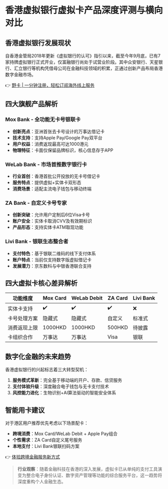 # 香港虚拟银行虚拟卡产品深度评测与横向对比

## 香港虚拟银行发展现状
自香港金管局2018年更新《虚拟银行的认可》指引以来，截至今年9月底，已有7家持牌虚拟银行正式开业，仅富融银行尚处于试营业阶段。其中众安银行、天星银行、汇立银行等机构凭借母公司在金融科技领域的积累，正通过创新产品布局香港数字金融市场。

👉 [野卡 | 一分钟注册，轻松订阅海外线上服务](https://bbtdd.com/yeka)

## 四大旗舰产品解析
### Mox Bank - 全功能无卡号银联卡
- **创新亮点**：亚洲首张去卡号设计的万事达借记卡
- **技术支持**：支持Apple Pay/Google Pay双平台
- **用户权益**：消费返现最高可达1000港元
- **物理特征**：卡面仅保留品牌标识，核心信息存于APP



### WeLab Bank - 市场首推数字银行卡
- **行业首创**：香港首批公开投放的无卡号借记卡
- **服务特点**：提供虚拟+实体卡双形态
- **消费场景**：适配主流电子钱包与移动终端

### ZA Bank - 自定义卡号专家
- **创新突破**：允许用户定制后6位Visa卡号
- **账户安全**：实体卡取消CVV及有效期标识
- **产品形态**：支持实体卡ATM取现功能



### Livi Bank - 银联生态整合者
- **支付特色**：基于银联二维码的线下支付体系
- **账户特点**：当前仅支持数字版虚拟借记卡
- **发展潜力**：京东数科与中银香港联合支持

## 四大虚拟卡核心差异解析
| 功能维度       | Mox Card | WeLab Debit | ZA Card | Livi Bank |
|----------------|----------|-------------|---------|-----------|
| 实体卡支持      | ✔️       | ✔️          | ✔️      | ❌         |
| 卡号处理方案    | 隐藏式   | 隐藏式      | 自定义  | 标准式    |
| 消费返现上限    | 1000HKD  | 1000HKD     | 500HKD  | 待披露    |
| 卡组织合作      | 万事达    | 万事达       | Visa    | 银联       |

## 数字化金融的未来趋势
香港虚拟银行的兴起标志着三大转型契机：
1. **服务模式革新**：完全基于移动端的开户、存款、信贷服务
2. **支付体验升级**：深度融合电子钱包与无卡支付技术
3. **风控能力进化**：生物识别+AI算法驱动的智能安全体系



## 智能用卡建议
对于港区用户推荐优先考虑以下场景配卡：
- **跨境消费**：Mox Card/WeLab Debit + Apple Pay组合
- **个性需求**：ZA Card自定义尾号服务
- **本地支付**：Livi Bank银联扫码方案

👉 [体验跨境金融服务新方式](https://bbtdd.com/yeka)

> **行业观察**：随着金融科技在香港的深入发展，虚拟卡已从单纯的支付工具演变为整合电子身份认证、数字资产管理等功能的综合服务平台，这一趋势将深度重构个人金融生态。